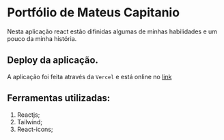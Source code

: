 # Portfólio de Mateus Capitanio

Nesta aplicação react estão difinidas algumas de minhas habilidades e um pouco da minha história.

## Deploy da aplicação.

A aplicação foi feita através da `Vercel`
e está online no [link](https://portfolio-mocha-theta-19.vercel.app/)

## Ferramentas utilizadas:

1. Reactjs;
2. Tailwind;
3. React-icons;
